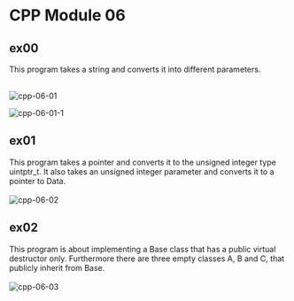 # CPP Module 06

## ex00
This program takes a string and converts it into different parameters. <br> <br>

![cpp-06-01](https://github.com/RanniSch/CPP/assets/104382315/2f08651f-39c2-4c5e-9442-52180132a0fe)

![cpp-06-01-1](https://github.com/RanniSch/CPP/assets/104382315/a2a37d16-3c87-4c08-a2d5-ed99e7199aee)

## ex01
This program takes a pointer and converts it to the unsigned integer type uintptr_t. It also takes an unsigned integer parameter and converts it to a pointer to Data. <br> <br>
![cpp-06-02](https://github.com/RanniSch/CPP/assets/104382315/bab1ce0b-9375-4c75-b403-5c1bd1140cb3)

## ex02
This program is about implementing a Base class that has a public virtual destructor only. Furthermore there are three empty classes A, B and C, that publicly inherit from Base. <br> <br>
![cpp-06-03](https://github.com/RanniSch/CPP/assets/104382315/65362c27-a750-4751-9b30-0a49a2693dfc)
